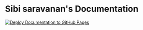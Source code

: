 # Sibi saravanan's Documentation  

[![Deploy Documentation to GitHub Pages](https://github.com/sibisaravanan/sibisaravanan-docs/actions/workflows/docs_pages.yaml/badge.svg?branch=main)](https://github.com/sibisaravanan/sibisaravanan-docs/actions/workflows/docs_pages.yaml)
